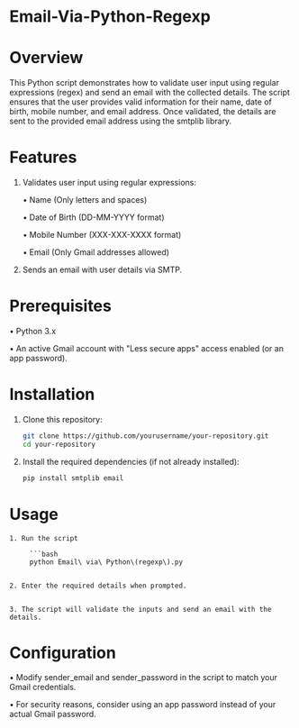 # Email-Via-Python-Regexp

# Overview
This Python script demonstrates how to validate user input using regular expressions (regex) and send an email with the collected details. The script ensures that the user provides valid information for their name, date of birth, mobile number, and email address. Once validated, the details are sent to the provided email address using the smtplib library.

# Features

1. Validates user input using regular expressions:

   • Name (Only letters and spaces)

   • Date of Birth (DD-MM-YYYY format)

   • Mobile Number (XXX-XXX-XXXX format)

   • Email (Only Gmail addresses allowed)
   

2. Sends an email with user details via SMTP.

 # Prerequisites

  •  Python 3.x

  •  An active Gmail account with "Less secure apps" access enabled (or an app password).

      
 # Installation
 
   1. Clone this repository:
      
         ```bash
         git clone https://github.com/yourusername/your-repository.git
         cd your-repository


   2. Install the required dependencies (if not already installed):
      
         ```bash
        pip install smtplib email

  # Usage

    1. Run the script

         ```bash
         python Email\ via\ Python\(regexp\).py
         

    2. Enter the required details when prompted.
    
    
    3. The script will validate the inputs and send an email with the details.     


 # Configuration

   • Modify sender_email and sender_password in the script to match your Gmail credentials.

   • For security reasons, consider using an app password instead of your actual Gmail password.

   
